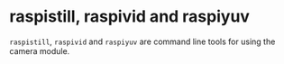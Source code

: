 # raspistill, raspivid and raspiyuv

`raspistill`, `raspivid` and `raspiyuv` are command line tools for using the camera module.
